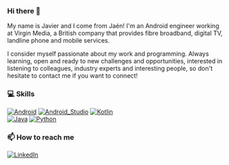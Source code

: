 ### Hi there 👋

<!--
**javimartd/javimartd** is a ✨ _special_ ✨ repository because its `README.md` (this file) appears on your GitHub profile. -->

My name is Javier and I come from Jaén! I'm an Android engineer working at Virgin Media, a British company that provides fibre broadband, digital TV, landline phone and mobile services.

I consider myself passionate about my work and programming. Always learning, open and ready to new challenges and opportunities, interested in listening to colleagues, industry experts and interesting people, so don't hesitate to contact me if you want to connect!

### 💻 Skills

[![Android](https://img.shields.io/badge/Android-3DDC84?style=for-the-badge&logo=android&logoColor=white&labelColor=101010)]()
[![Android_Studio](https://img.shields.io/badge/Android_Studio-009a00?style=for-the-badge&logo=android-studio&logoColor=white&labelColor=101010)]()
[![Kotlin](https://img.shields.io/badge/Kotlin-0095D5?style=for-the-badge&logo=kotlin&logoColor=white&labelColor=101010)]()
</br>
[![Java](https://img.shields.io/badge/Java-ff0000?style=for-the-badge&logo=java&logoColor=white&labelColor=101010)]()
[![Python](https://img.shields.io/badge/Python-yellow?style=for-the-badge&logo=python&logoColor=white&labelColor=101010)]()
<!--[![Jenkins](https://img.shields.io/badge/Jenkins-007396?style=for-the-badge&logo=jenkins&logoColor=white&labelColor=101010)]()-->
<!--[![Sonarqube](https://img.shields.io/badge/Sonarqube-FFCA28?style=for-the-badge&logo=firebase&logoColor=white&labelColor=101010)]() -->

### 📫 How to reach me

[![LinkedIn](https://img.shields.io/badge/LinkedIn-Javier_Martínez-0077B5?style=for-the-badge&logo=linkedin&logoColor=white&labelColor=101010)](https://www.linkedin.com/in/javier-mart%C3%ADnez-d%C3%ADaz/?locale=en_US)


<!-- Here are some ideas to get you started:

- 🔭 I’m currently working on ...
- 🌱 I’m currently learning ...
- 👯 I’m looking to collaborate on ...
- 🤔 I’m looking for help with ...
- 💬 Ask me about ...
- 📫 How to reach me: ...
- 😄 Pronouns: ...
- ⚡ Fun fact: ...

-->

